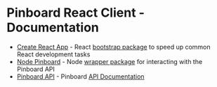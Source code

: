 # Pinboard React Client - Documentation

- [Create React App](create-react-app.md) - React [bootstrap package](https://github.com/facebook/create-react-app) to speed up common React development tasks
- [Node Pinboard](node-pinboard.md) - Node [wrapper package](https://www.npmjs.com/package/node-pinboard) for interacting with the Pinboard API
- [Pinboard API](pinboard-api.md) - Pinboard [API Documentation](https://pinboard.in/api)
